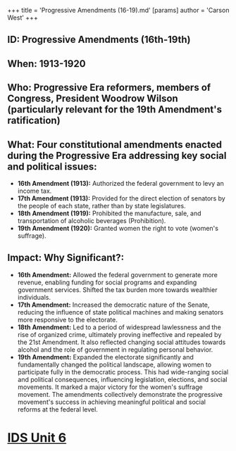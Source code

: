 +++
 title = 'Progressive Amendments (16-19).md'
[params]
	author = 'Carson West'
+++
## ID: Progressive Amendments (16th-19th)

## When: 1913-1920

## Who:  Progressive Era reformers, members of Congress, President Woodrow Wilson (particularly relevant for the 19th Amendment's ratification)

## What:  Four constitutional amendments enacted during the Progressive Era addressing key social and political issues:

* **16th Amendment (1913):** Authorized the federal government to levy an income tax.
* **17th Amendment (1913):** Provided for the direct election of senators by the people of each state, rather than by state legislatures.
* **18th Amendment (1919):** Prohibited the manufacture, sale, and transportation of alcoholic beverages (Prohibition).
* **19th Amendment (1920):** Granted women the right to vote (women's suffrage).


## Impact: Why Significant?:

* **16th Amendment:** Allowed the federal government to generate more revenue, enabling funding for social programs and expanding government services.  Shifted the tax burden more towards wealthier individuals.
* **17th Amendment:** Increased the democratic nature of the Senate, reducing the influence of state political machines and making senators more responsive to the electorate.
* **18th Amendment:** Led to a period of widespread lawlessness and the rise of organized crime, ultimately proving ineffective and repealed by the 21st Amendment.  It also reflected changing social attitudes towards alcohol and the role of government in regulating personal behavior.
* **19th Amendment:**  Expanded the electorate significantly and fundamentally changed the political landscape, allowing women to participate fully in the democratic process. This had wide-ranging social and political consequences, influencing legislation, elections, and social movements.  It marked a major victory for the women's suffrage movement.  The amendments collectively demonstrate the progressive movement's success in achieving meaningful political and social reforms at the federal level.

# [IDS Unit 6](./../ids-unit-6/)